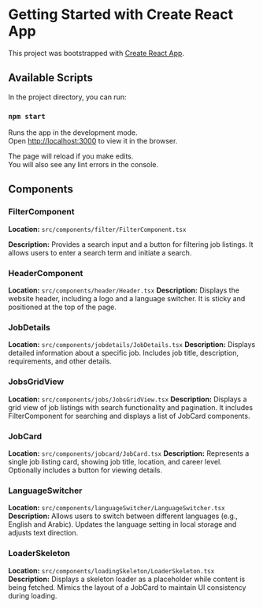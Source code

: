 # Getting Started with Create React App

This project was bootstrapped with [Create React App](https://github.com/facebook/create-react-app).

## Available Scripts

In the project directory, you can run:

### `npm start`

Runs the app in the development mode.\
Open [http://localhost:3000](http://localhost:3000) to view it in the browser.

The page will reload if you make edits.\
You will also see any lint errors in the console.


## Components

### FilterComponent

**Location:** `src/components/filter/FilterComponent.tsx`

**Description:**
Provides a search input and a button for filtering job listings. It allows users to enter a search term and initiate a search.

 ### HeaderComponent

 **Location:** `src/components/header/Header.tsx`
 **Description:**
Displays the website header, including a logo and a language switcher. It is sticky and positioned at the top of the page.

 ### JobDetails
 **Location:** `src/components/jobdetails/JobDetails.tsx`
**Description:**
Displays detailed information about a specific job. Includes job title, description, requirements, and other details.

### JobsGridView
 **Location:** `src/components/jobs/JobsGridView.tsx`
**Description:**
Displays a grid view of job listings with search functionality and pagination. It includes FilterComponent for searching and displays a list of JobCard components.
 
### JobCard
 **Location:** `src/components/jobcard/JobCard.tsx`
**Description:**
Represents a single job listing card, showing job title, location, and career level. Optionally includes a button for viewing details.

### LanguageSwitcher
 **Location:** `src/components/languageSwitcher/LanguageSwitcher.tsx`
**Description:**
Allows users to switch between different languages (e.g., English and Arabic). Updates the language setting in local storage and adjusts text direction.

### LoaderSkeleton
 **Location:** `src/components/loadingSkeleton/LoaderSkeleton.tsx`
**Description:**
Displays a skeleton loader as a placeholder while content is being fetched. Mimics the layout of a JobCard to maintain UI consistency during loading.